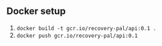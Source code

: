 ## Docker setup
1. `docker build -t gcr.io/recovery-pal/api:0.1 .`
2. `docker push gcr.io/recovery-pal/api:0.1`